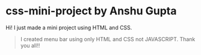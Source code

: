 # css-mini-project by Anshu Gupta

Hi! I just made a mini project using HTML and CSS.

> I created menu bar using only HTML and CSS not JAVASCRIPT.
 Thank you all!!
